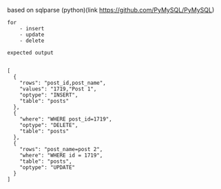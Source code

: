 based on sqlparse (python)(link https://github.com/PyMySQL/PyMySQL)
```
for 
	- insert
	- update
	- delete
```	

```
expected output 


[
  {
    "rows": "post_id,post_name",
    "values": "1719,"Post 1",
    "optype": "INSERT",
    "table": "posts"
  },
  {
    "where": "WHERE post_id=1719",
    "optype": "DELETE",
    "table": "posts"
  },
  {
    "rows": "post_name=post 2",
    "where": "WHERE id = 1719",
    "table": "posts",
    "optype": "UPDATE"
  }
]


```
